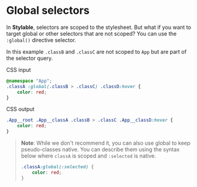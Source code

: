 # Global selectors

In **Stylable**, selectors are scoped to the stylesheet. But what if you want to target global or other selectors that are not scoped? You can use the `:global()` directive selector. 

In this example `.classB` and `.classC` are not scoped to `App` but are part of the selector query.

CSS input
```css
@namespace "App";
.classA :global(.classB > .classC) .classD:hover {
    color: red;
}

```

CSS output
```css
.App__root .App__classA .classB > .classC .App__classD:hover {
    color: red;
}
```

> **Note**: While we don't recommend it, you can also use global to keep pseudo-classes native. You can describe them using the syntax below where `classA` is scoped and `:selected` is native.
>
> ```css
> .classA:global(:selected) {
>     color: red;
> }
> ```

